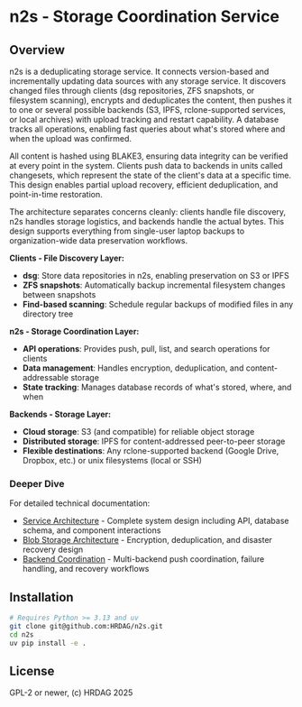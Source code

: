 <!-- 
  Author: PB & Claude
  Maintainer: PB
  Original date: 2025.05.13
  License: (c) HRDAG, 2025, GPL-2 or newer
 --> 

# n2s - Storage Coordination Service

## Overview

n2s is a deduplicating storage service. It connects version-based and incrementally updating data sources with any storage service. It discovers changed files through clients (dsg repositories, ZFS snapshots, or filesystem scanning), encrypts and deduplicates the content, then pushes it to one or several possible backends (S3, IPFS, rclone-supported services, or local archives) with upload tracking and restart capability. A database tracks all operations, enabling fast queries about what's stored where and when the upload was confirmed.

All content is hashed using BLAKE3, ensuring data integrity can be verified at every point in the system. Clients push data to backends in units called changesets, which represent the state of the client's data at a specific time. This design enables partial upload recovery, efficient deduplication, and point-in-time restoration.

The architecture separates concerns cleanly: clients handle file discovery, n2s handles storage logistics, and backends handle the actual bytes. This design supports everything from single-user laptop backups to organization-wide data preservation workflows.

**Clients - File Discovery Layer:**
- **dsg**: Store data repositories in n2s, enabling preservation on S3 or IPFS
- **ZFS snapshots**: Automatically backup incremental filesystem changes between snapshots
- **Find-based scanning**: Schedule regular backups of modified files in any directory tree

**n2s - Storage Coordination Layer:**
- **API operations**: Provides push, pull, list, and search operations for clients
- **Data management**: Handles encryption, deduplication, and content-addressable storage
- **State tracking**: Manages database records of what's stored, where, and when

**Backends - Storage Layer:**
- **Cloud storage**: S3 (and compatible) for reliable object storage
- **Distributed storage**: IPFS for content-addressed peer-to-peer storage
- **Flexible destinations**: Any rclone-supported backend (Google Drive, Dropbox, etc.) or unix filesystems (local or SSH)

### Deeper Dive

For detailed technical documentation:
- [Service Architecture](docs/service-architecture.md) - Complete system design including API, database schema, and component interactions
- [Blob Storage Architecture](docs/blob-storage-architecture.md) - Encryption, deduplication, and disaster recovery design
- [Backend Coordination](docs/backend-coordination.md) - Multi-backend push coordination, failure handling, and recovery workflows

## Installation

```bash
# Requires Python >= 3.13 and uv
git clone git@github.com:HRDAG/n2s.git
cd n2s
uv pip install -e .
```


## License

GPL-2 or newer, (c) HRDAG 2025
